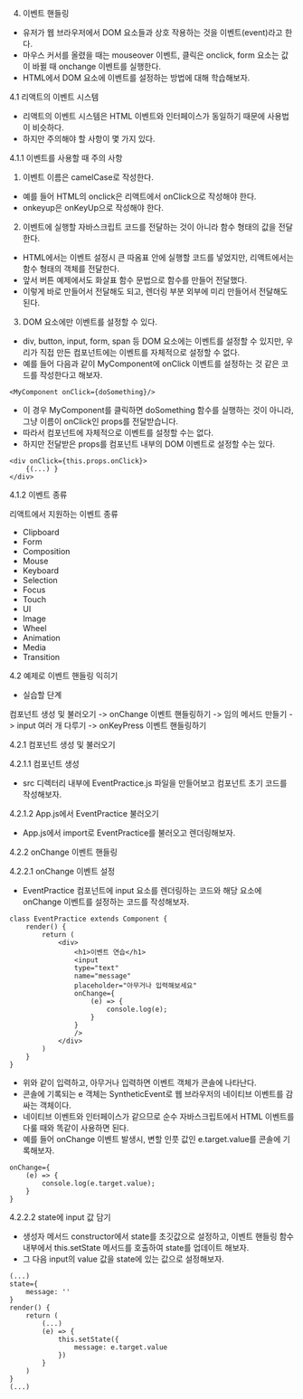 4. 이벤트 핸들링

- 유저가 웹 브라우저에서 DOM 요소들과 상호 작용하는 것을 이벤트(event)라고 한다. 
- 마우스 커서를 올렸을 때는 mouseover 이벤트, 클릭은 onclick, form 요소는 값이 바뀔 때 onchange 이벤트를 실행한다.
- HTML에서 DOM 요소에 이벤트를 설정하는 방법에 대해 학습해보자.

4.1 리액트의 이벤트 시스템

- 리액트의 이벤트 시스템은 HTML 이벤트와 인터페이스가 동일하기 때문에 사용법이 비슷하다.
- 하지만 주의해야 할 사항이 몇 가지 있다.


4.1.1 이벤트를 사용할 때 주의 사항

1) 이벤트 이름은 camelCase로 작성한다.

- 예를 들어 HTML의 onclick은 리액트에서 onClick으로 작성해야 한다.
- onkeyup은 onKeyUp으로 작성해야 한다.


2) 이벤트에 실행할 자바스크립트 코드를 전달하는 것이 아니라 함수 형태의 값을 전달한다.

- HTML에서는 이벤트 설정시 큰 따옴표 안에 실행할 코드를 넣었지만, 리액트에서는 함수 형태의 객체를 전달한다.
- 앞서 버튼 예제에서도 화살표 함수 문법으로 함수를 만들어 전달했다.
- 이렇게 바로 만들어서 전달해도 되고, 렌더링 부분 외부에 미리 만들어서 전달해도 된다.


3) DOM 요소에만 이벤트를 설정할 수 있다.

- div, button, input, form, span 등 DOM 요소에는 이벤트를 설정할 수 있지만, 우리가 직접 만든 컴포넌트에는 이벤트를 자체적으로 설정할 수 없다.
- 예를 들어 다음과 같이 MyComponent에 onClick 이벤트를 설정하는 것 같은 코드를 작성한다고 해보자.
```
<MyComponent onClick={doSomething}/>
```
- 이 경우 MyComponent를 클릭하면 doSomething 함수를 실행하는 것이 아니라, 그냥 이름이 onClick인 props를 전달받습니다.
- 따라서 컴포넌트에 자체적으로 이벤트를 설정할 수는 없다.
- 하지만 전달받은 props를 컴포넌트 내부의 DOM 이벤트로 설정할 수는 있다.
```
<div onClick={this.props.onClick}>
	{(...) }
</div>
```

4.1.2 이벤트 종류

리액트에서 지원하는 이벤트 종류

- Clipboard
- Form
- Composition
- Mouse
- Keyboard
- Selection
- Focus
- Touch
- UI
- Image
- Wheel
- Animation
- Media
- Transition


4.2 예제로 이벤트 핸들링 익히기

- 실습할 단계

컴포넌트 생성 및 불러오기 -> onChange 이벤트 핸들링하기 -> 임의 메서드 만들기 -> input 여러 개 다루기 -> onKeyPress 이벤트 핸들링하기


4.2.1 컴포넌트 생성 및 불러오기

4.2.1.1 컴포넌트 생성

- src 디렉터리 내부에 EventPractice.js 파일을 만들어보고 컴포넌트 초기 코드를 작성해보자.

4.2.1.2 App.js에서 EventPractice 불러오기

- App.js에서 import로 EventPractice를 불러오고 렌더링해보자.


4.2.2 onChange 이벤트 핸들링

4.2.2.1 onChange 이벤트 설정

- EventPractice 컴포넌트에 input 요소를 렌더링하는 코드와 해당 요소에 onChange 이벤트를 설정하는 코드를 작성해보자.
```
class EventPractice extends Component {
	render() {
		return (
			<div>
				<h1>이벤트 연습</h1>
				<input
				type="text"
				name="message"
				placeholder="아무거나 입력해보세요"
				onChange={
					(e) => {
						console.log(e);
					}
				}
				/>
			</div>
		)
	}
}
```
- 위와 같이 입력하고, 아무거나 입력하면 이벤트 객체가 콘솔에 나타난다.
- 콘솔에 기록되는 e 객체는 SyntheticEvent로 웹 브라우저의 네이티브 이벤트를 감싸는 객체이다.
- 네이티브 이벤트와 인터페이스가 같으므로 순수 자바스크립트에서 HTML 이벤트를 다룰 때와 똑같이 사용하면 된다.
- 예를 들어 onChange 이벤트 발생시, 변할 인풋 값인 e.target.value를 콘솔에 기록해보자.
```
onChange={
	(e) => {
		console.log(e.target.value);
	}
}
```

4.2.2.2 state에 input 값 담기

- 생성자 메서드 constructor에서 state를 초깃값으로 설정하고, 이벤트 핸들링 함수 내부에서 this.setState 메서드를 호출하여 state를 업데이트 해보자.
- 그 다음 input의 value 값을 state에 있는 값으로 설정해보자.
```
(...)
state={
	message: ''
}
render() {
	return (
		(...)
		(e) => {
			this.setState({
				message: e.target.value
			})
		}
	)
}
(...)
```

